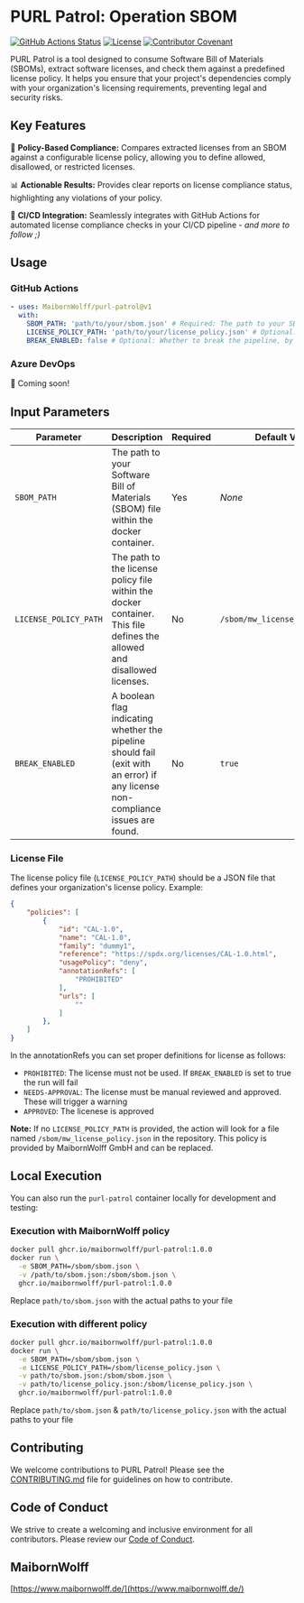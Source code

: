 # PURL Patrol: Operation SBOM

[![GitHub Actions Status](https://github.com/MaibornWolff/purl-patrol/workflows/CI/badge.svg)](https://github.com/MaibornWolff/purl-patrol/actions)
[![License](https://img.shields.io/badge/License-Apache%202.0-blue.svg)](https://opensource.org/licenses/Apache-2.0)
[![Contributor Covenant](https://img.shields.io/badge/Contributor%20Covenant-2.1-4ba)](CODE_OF_CONDUCT.md)

PURL Patrol is a tool designed to consume Software Bill of Materials (SBOMs), extract software licenses, and check them against a predefined license policy. It helps you ensure that your project's dependencies comply with your organization's licensing requirements, preventing legal and security risks.

## Key Features

🚦 **Policy-Based Compliance:** Compares extracted licenses from an SBOM against a configurable license policy, allowing you to define allowed, disallowed, or restricted licenses.

📊 **Actionable Results:** Provides clear reports on license compliance status, highlighting any violations of your policy.

🔄 **CI/CD Integration:** Seamlessly integrates with GitHub Actions for automated license compliance checks in your CI/CD pipeline - *and more to follow ;)*

## Usage

### GitHub Actions

```yaml
- uses: MaibornWolff/purl-patrol@v1
  with:
    SBOM_PATH: 'path/to/your/sbom.json' # Required: The path to your SBOM in the repository
    LICENSE_POLICY_PATH: 'path/to/your/license_policy.json' # Optional: The path to your license policy
    BREAK_ENABLED: false # Optional: Whether to break the pipeline, by exiting with an error, in case of license non-compliance. Default: true
```

### Azure DevOps

:rocket: Coming soon!

## Input Parameters

| Parameter           | Description                                                                                                                   | Required | Default Value          |
| ------------------- | ----------------------------------------------------------------------------------------------------------------------------- | -------- | ---------------------- |
| `SBOM_PATH`         | The path to your Software Bill of Materials (SBOM) file within the docker container.                                             | Yes      | *None*                 |
| `LICENSE_POLICY_PATH` | The path to the license policy file within the docker container. This file defines the allowed and disallowed licenses.                                  | No       | `/sbom/mw_license_policy.json` |
| `BREAK_ENABLED`     |  A boolean flag indicating whether the pipeline should fail (exit with an error) if any license non-compliance issues are found. | No       | `true`                |

### License File

The license policy file (`LICENSE_POLICY_PATH`) should be a JSON file that defines your organization's license policy.  Example:

```json
{
    "policies": [
        {
            "id": "CAL-1.0",
            "name": "CAL-1.0",
            "family": "dummy1",
            "reference": "https://spdx.org/licenses/CAL-1.0.html",
            "usagePolicy": "deny",
            "annotationRefs": [
                "PROHIBITED"
            ],
            "urls": [
                ""
            ]
        },
    ]
}

```

In the annotationRefs you can set proper definitions for license as follows:

* `PROHIBITED`:  The license must not be used. If `BREAK_ENABLED` is set to true the run will fail
* `NEEDS-APPROVAL`: The license must be manual reviewed and approved. These will trigger a warning
* `APPROVED`: The licenese is approved

**Note:** If no `LICENSE_POLICY_PATH` is provided, the action will look for a file named `/sbom/mw_license_policy.json` in the repository. This policy is provided by MaibornWolff GmbH and can be replaced.

## Local Execution

You can also run the `purl-patrol` container locally for development and testing:

### Execution with MaibornWolff policy

```bash
docker pull ghcr.io/maibornwolff/purl-patrol:1.0.0
docker run \
  -e SBOM_PATH=/sbom/sbom.json \
  -v /path/to/sbom.json:/sbom/sbom.json \
  ghcr.io/maibornwolff/purl-patrol:1.0.0
```

Replace `path/to/sbom.json` with the actual paths to your file

### Execution with different policy

```bash
docker pull ghcr.io/maibornwolff/purl-patrol:1.0.0
docker run \
  -e SBOM_PATH=/sbom/sbom.json \
  -e LICENSE_POLICY_PATH=/sbom/license_policy.json \
  -v path/to/sbom.json:/sbom/sbom.json \
  -v path/to/license_policy.json:/sbom/license_policy.json \
  ghcr.io/maibornwolff/purl-patrol:1.0.0
```

Replace `path/to/sbom.json` & `path/to/license_policy.json` with the actual paths to your file

## Contributing

We welcome contributions to PURL Patrol!  Please see the [CONTRIBUTING.md](CONTRIBUTING.md) file for guidelines on how to contribute.

## Code of Conduct

We strive to create a welcoming and inclusive environment for all contributors. Please review our [Code of Conduct](CODE_OF_CONDUCT.md).

## MaibornWolff

[https://www.maibornwolff.de/](https://www.maibornwolff.de/)
